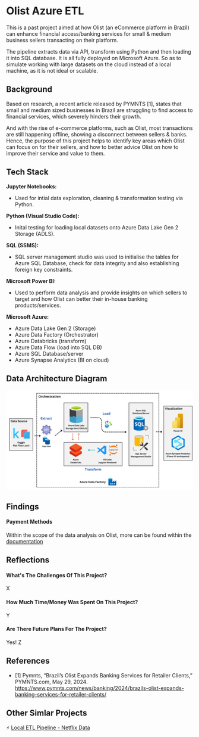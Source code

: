
# Olist Azure ETL

This is a past project aimed at how Olist (an eCommerce platform in Brazil) can enhance financial access/banking services for small & medium business sellers transacting on their platform.

The pipeline extracts data via API, transform using Python and then loading it into SQL database. It is all fully deployed on Microsoft Azure. So as to simulate working with large datasets on the cloud instead of a local machine, as it is not ideal or scalable.



## Background

Based on research, a recent article released by PYMNTS [1], states that small and medium sized businesses in Brazil are struggling to find access to financial services, which severely hinders their growth. 

And with the rise of e-commerce platforms, such as Olist, most transactions are still happening offline, showing a disconnect between sellers & banks. Hence, the purpose of this project helps to identify key areas which Olist can focus on for their sellers, and how to better advice Olist on how to improve their service and value to them.
## Tech Stack

**Jupyter Notebooks:** 

- Used for intial data exploration, cleaning & transformation testing via Python.

**Python (Visual Studio Code):**

- Inital testing for loading local datasets onto Azure Data Lake Gen 2 Storage (ADLS). 

**SQL (SSMS):**

- SQL server management studio was used to initialise the tables for Azure SQL Database, check for data integrity and also establishing foreign key constraints.

**Microsoft Power BI:**

- Used to perform data analysis and provide insights on which sellers to target and how Olist can better their in-house banking products/services.

**Microsoft Azure:**

- Azure Data Lake Gen 2 (Storage)
- Azure Data Factory (Orchestrator)
- Azure Databricks (transform)
- Azure Data Flow (load into SQL DB)
- Azure SQL Database/server
- Azure Synapse Analytics (BI on cloud)

## Data Architecture Diagram

![DAD-OLIST](https://raw.githubusercontent.com/splatpugs/olist-etl/refs/heads/main/Diagrams/Olist_DataArchitectureDiagram.png)


## Findings

#### Payment Methods

Within the scope of the data analysis on Olist, more can be found within the [documentation](https://github.com/splatpugs/olist-etl/blob/main/Olist_Documentation.pdf)


## Reflections

#### What's The Challenges Of This Project?

X

#### How Much Time/Money Was Spent On This Project?

Y

#### Are There Future Plans For The Project?

Yes! Z


## References

- [1] Pymnts, “Brazil’s Olist Expands Banking Services for Retailer Clients,” PYMNTS.com, May 29, 2024. https://www.pymnts.com/news/banking/2024/brazils-olist-expands-banking-services-for-retailer-clients/


## Other Simlar Projects

⚡️ [Local ETL Pipeline - Netflix Data](https://github.com/splatpugs/jde-interim)
